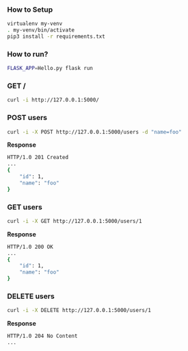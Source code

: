 ### How to Setup

```sh
virtualenv my-venv
. my-venv/bin/activate
pip3 install -r requirements.txt
```

### How to run?
```sh
FLASK_APP=Hello.py flask run
```

### GET /

```sh
curl -i http://127.0.0.1:5000/
```

### POST users

```sh
curl -i -X POST http://127.0.0.1:5000/users -d "name=foo"
```

__Response__

```sh
HTTP/1.0 201 Created
...
{
    "id": 1,
    "name": "foo"
}
```

### GET users

```sh
curl -i -X GET http://127.0.0.1:5000/users/1 
```

__Response__

```sh
HTTP/1.0 200 OK
...
{
    "id": 1,
    "name": "foo"
}
```

### DELETE users

```sh
curl -i -X DELETE http://127.0.0.1:5000/users/1 
```

__Response__

```sh
HTTP/1.0 204 No Content
...
```